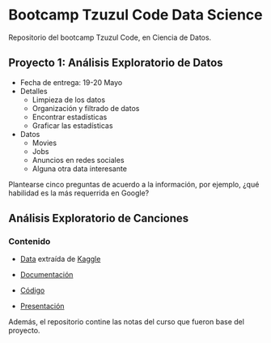 # Bootcamp Tzuzul Code Data Science

Repositorio del bootcamp Tzuzul Code, en Ciencia de Datos.

## Proyecto 1: Análisis Exploratorio de Datos

- Fecha de entrega: 19-20 Mayo
- Detalles
  - Limpieza de los datos
  - Organización y filtrado de datos
  - Encontrar estadísticas
  - Graficar las estadísticas
- Datos
  - Movies
  - Jobs
  - Anuncios en redes sociales
  - Alguna otra data interesante
 
 
 Plantearse cinco preguntas de acuerdo a la información, por ejemplo, ¿qué habilidad es la más requerrida en Google?
 
 ## Análisis Exploratorio de Canciones
 
 ### Contenido
- [Data](https://github.com/semilun4/Data-Science/blob/main/Data/songs.csv) extraída de [Kaggle](https://www.kaggle.com/datasets/paradisejoy/top-hits-spotify-from-20002019)

- [Documentación](https://pinnate-lace-fe6.notion.site/Proyecto-An-lisis-Exploratorio-de-Datos-80939a30452d4da184517d2d8d3f0ee9)

- [Código](https://github.com/semilun4/Data-Science/blob/main/Proyecto_DS1.ipynb)

- [Presentación](https://www.canva.com/design/DAFA-nyVFgk/Dt-gnAA-dqHRtmXSZ3crUw/view?utm_content=DAFA-nyVFgk&utm_campaign=designshare&utm_medium=link&utm_source=publishsharelink#1)

Además, el repositorio contine las notas del curso que fueron base del proyecto.
